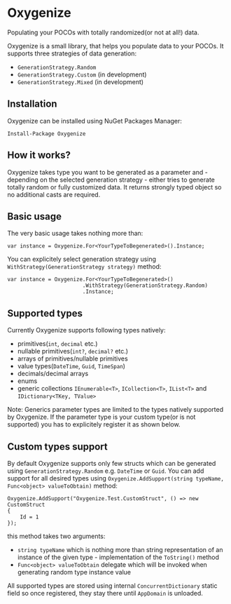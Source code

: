 # Oxygenize
Populating your POCOs with totally randomized(or not at all!) data.

Oxygenize is a small library, that helps you populate data to your POCOs. It supports three strategies of data generation:
* `GenerationStrategy.Random`
* `GenerationStrategy.Custom` (in development)
* `GenerationStrategy.Mixed` (in development)

## Installation
Oxygenize can be installed using NuGet Packages Manager:

```Install-Package Oxygenize```

## How it works?
Oxygenize takes type you want to be generated as a parameter and - depending on the selected generation strategy - either tries to generate totally random or fully customized data.
It returns strongly typed object so no additional casts are required.

## Basic usage
The very basic usage takes nothing more than:

```var instance = Oxygenize.For<YourTypeToBegenerated>().Instance;```

You can explicitely select generation strategy using `WithStrategy(GenerationStrategy strategy)` method:

```
var instance = Oxygenize.For<YourTypeToBegenerated>()
                        .WithStrategy(GenerationStrategy.Random)
                        .Instance;
```
## Supported types
Currently Oxygenize supports following types natively:
* primitives(`int`, `decimal` etc.)
* nullable primitives(`int?`, `decimal?` etc.)
* arrays of primitives/nullable primitives
* value types(`DateTime`, `Guid`, `TimeSpan`)
* decimals/decimal arrays
* enums
* generic collections `IEnumerable<T>`, `ICollection<T>`, `IList<T>` and `IDictionary<TKey, TValue>`

Note: Generics parameter types are limited to the types natively supported by Oxygenize. If the parameter type is your custom type(or is not supported) you has to explicitely register it as shown below.

## Custom types support
By default Oxygenize supports only few structs which can be generated using `GenerationStrategy.Random` e.g. `DateTime` or `Guid`. You can add support for all desired types using `Oxygenize.AddSupport(string typeName, Func<object> valueToObtain)` method:

```
Oxygenize.AddSupport("Oxygenize.Test.CustomStruct", () => new CustomStruct
{
    Id = 1
});
```

this method takes two arguments:
* `string typeName` which is nothing more than string representation of an instance of the given type - implementation of the `ToString()` method
* `Func<object> valueToObtain` delegate which will be invoked when generating random type instance value

All supported types are stored using internal `ConcurrentDictionary` static field so once registered, they stay there until `AppDomain` is unloaded.